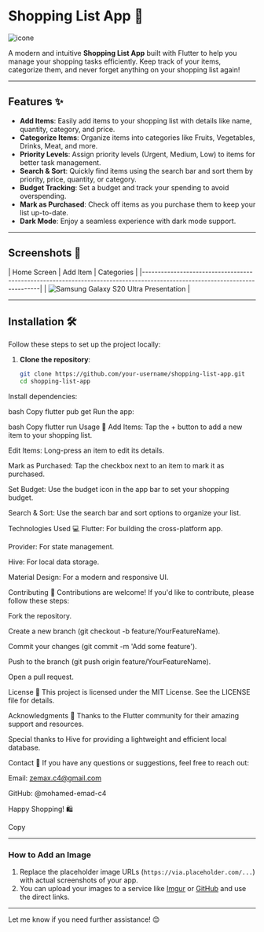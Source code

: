 # Shopping List App 🛒

![icone](https://github.com/user-attachments/assets/6b3b34dc-7ff4-48a7-824c-c142b60d1089)

A modern and intuitive **Shopping List App** built with Flutter to help you manage your shopping tasks efficiently. Keep track of your items, categorize them, and never forget anything on your shopping list again!

---

## Features ✨

- **Add Items**: Easily add items to your shopping list with details like name, quantity, category, and price.
- **Categorize Items**: Organize items into categories like Fruits, Vegetables, Drinks, Meat, and more.
- **Priority Levels**: Assign priority levels (Urgent, Medium, Low) to items for better task management.
- **Search & Sort**: Quickly find items using the search bar and sort them by priority, price, quantity, or category.
- **Budget Tracking**: Set a budget and track your spending to avoid overspending.
- **Mark as Purchased**: Check off items as you purchase them to keep your list up-to-date.
- **Dark Mode**: Enjoy a seamless experience with dark mode support.

---

## Screenshots 📸

| Home Screen | Add Item | Categories |
|---------------------------------------------------------------------------------------------------------------------------|
| ![Samsung Galaxy S20 Ultra Presentation](https://github.com/user-attachments/assets/d1ceb3ee-2044-4892-a767-2793b1a34952) |

---

## Installation 🛠️

Follow these steps to set up the project locally:

1. **Clone the repository**:
   ```bash
   git clone https://github.com/your-username/shopping-list-app.git
   cd shopping-list-app
Install dependencies:

bash
Copy
flutter pub get
Run the app:

bash
Copy
flutter run
Usage 🚀
Add Items: Tap the + button to add a new item to your shopping list.

Edit Items: Long-press an item to edit its details.

Mark as Purchased: Tap the checkbox next to an item to mark it as purchased.

Set Budget: Use the budget icon in the app bar to set your shopping budget.

Search & Sort: Use the search bar and sort options to organize your list.

Technologies Used 💻
Flutter: For building the cross-platform app.

Provider: For state management.

Hive: For local data storage.

Material Design: For a modern and responsive UI.

Contributing 🤝
Contributions are welcome! If you'd like to contribute, please follow these steps:

Fork the repository.

Create a new branch (git checkout -b feature/YourFeatureName).

Commit your changes (git commit -m 'Add some feature').

Push to the branch (git push origin feature/YourFeatureName).

Open a pull request.

License 📄
This project is licensed under the MIT License. See the LICENSE file for details.

Acknowledgments 🙏
Thanks to the Flutter community for their amazing support and resources.

Special thanks to Hive for providing a lightweight and efficient local database.

Contact 📧
If you have any questions or suggestions, feel free to reach out:

Email: zemax.c4@gmail.com

GitHub: @mohamed-emad-c4

Happy Shopping! 🛍️

Copy

---

### How to Add an Image
1. Replace the placeholder image URLs (`https://via.placeholder.com/...`) with actual screenshots of your app.
2. You can upload your images to a service like [Imgur](https://imgur.com/) or [GitHub](https://github.com/) and use the direct links.

---

Let me know if you need further assistance! 😊
